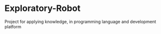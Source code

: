 # Exploratory-Robot
Project for applying knowledge, in programming language and development platform

